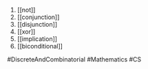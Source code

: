 1. [[not]]
2. [[conjunction]]
3. [[disjunction]]
4. [[xor]]
5. [[implication]]
6. [[biconditional]]

#DiscreteAndCombinatorial #Mathematics #CS 